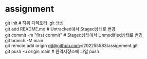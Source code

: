 # assignment   
git init # 하위 디렉토리 .git 생성   
git add README.md # Untracked에서 Staged상태로 변경   
git commit -m "first commit" # Staged상태에서 Unmodified상태로 변경   
git branch -M main   
git remote add origin git@github.com:s202255583/assignment.git    
git push -u origin main # 원격저장소에 파일 push   
